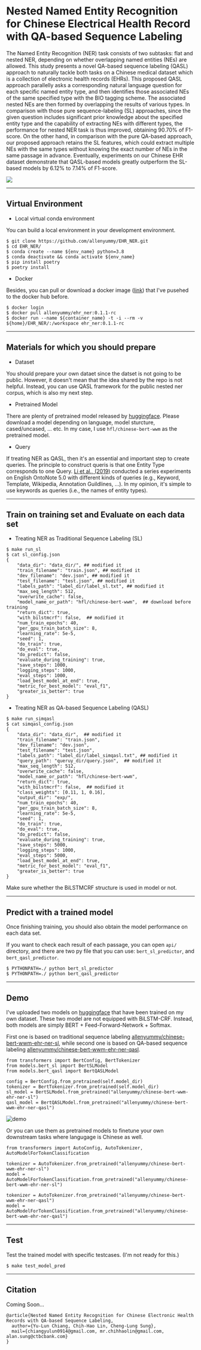 # Nested Named Entity Recognition for Chinese Electrical Health Record with QA-based Sequence Labeling
The Named Entity Recognition (NER) task consists of two subtasks: flat and nested NER, depending on whether overlapping named entities (NEs) are allowed. This study presents a novel QA-based sequence labeling (QASL) approach to naturally tackle both tasks on a Chinese medical dataset which is a collection of electronic health records (EHRs). This proposed QASL approach parallelly asks a corresponding natural language question for each specific named entity type, and then identifies those associated NEs of the same specified type with the BIO tagging scheme. The associated nested NEs are then formed by overlapping the results of various types. In comparison with those pure sequence-labeling (SL) approaches, since the given question includes significant prior knowledge about the specified entity type and the capability of extracting NEs with different types, the performance for nested NER task is thus improved, obtaining 90.70\% of F1-score. On the other hand, in comparison with the pure QA-based approach, our proposed approach retains the SL features, which could extract multiple NEs with the same types without knowing the exact number of NEs in the same passage in advance. Eventually, experiments on our Chinese EHR dataset demonstrate that QASL-based models greatly outperform the SL-based models by 6.12\% to 7.14\% of F1-score.

![](https://github.com/allenyummy/EHR_NER/blob/8d6ce78a8ee212a903f717b6f7b2fd0d0f949e7c/demo/Fig.1%20Example%20(V1.2).png)

---
## Virtual Environment
+ Local virtual conda environment

You can build a local environment in your development environment.
```
$ git clone https://github.com/allenyummy/EHR_NER.git
$ cd EHR_NER/
$ conda create --name ${env_name} python=3.8
$ conda deactivate && conda activate ${env_name}
$ pip install poetry
$ poetry install
```

+ Docker

Besides, you can pull or download a docker image ([link](https://hub.docker.com/repository/docker/allenyummy/ehr_ner)) that I've pusehed to the docker hub before.
```
$ docker login
$ docker pull allenyummy/ehr_ner:0.1.1-rc
$ docker run --name ${container_name} -t -i --rm -v ${home}/EHR_NER/:/workspace ehr_ner:0.1.1-rc
```

---
## Materials for which you should prepare
+ Dataset

You should prepare your own dataet since the datset is not going to be public. However, it doesn't mean that the idea shared by the repo is not helpful. Instead, you can use QASL framework for the public nested ner corpus, which is also my next step.

+ Pretrained Model

There are plenty of pretrained model released by [huggingface](https://huggingface.co/models). Please download a model depending on language, model sturcture, cased/uncased, ... etc. In my case, I use `hfl/chinese-bert-wwm` as the pretrained model.

+ Query

If treating NER as QASL, then it's an essential and important step to create queries. The principle to construct queris is that one Entity Type corresponds to one Query. [Li et al., (2019)](https://arxiv.org/pdf/1910.11476.pdf) conducted a series experiments on English OntoNote 5.0 with different kinds of queries (e.g., Keyword, Template, Wikipedia, Annotation Guildlines, ...). In my opinion, it's simple to use keywords as queries (i.e., the names of entity types).

---
## Train on training set and Evaluate on each data set
+ Treating NER as Traditional Sequence Labeling (SL)
```
$ make run_sl
$ cat sl_config.json
{
    "data_dir": "data_dir/", ## modified it
    "train_filename": "train.json", ## modified it
    "dev_filename": "dev.json", ## modified it
    "test_filename": "test.json", ## modified it
    "labels_path": "label_dir/label_sl.txt", ## modified it
    "max_seq_length": 512,
    "overwrite_cache": false,
    "model_name_or_path": "hfl/chinese-bert-wwm",  ## download before training
    "return_dict": true,
    "with_bilstmcrf": false,  ## modified it
    "num_train_epochs": 40,
    "per_gpu_train_batch_size": 8,
    "learning_rate": 5e-5,
    "seed": 1,
    "do_train": true,
    "do_eval": true,
    "do_predict": false,
    "evaluate_during_training": true,
    "save_steps": 1000,
    "logging_steps": 1000,
    "eval_steps": 1000,
    "load_best_model_at_end": true,
    "metric_for_best_model": "eval_f1",
    "greater_is_better": true
}
```
+ Treating NER as QA-based Sequence Labeling (QASL)
```
$ make run_simqasl
$ cat simqasl_config.json
{
    "data_dir": "data_dir",  ## modified it
    "train_filename": "train.json",
    "dev_filename": "dev.json",
    "test_filename": "test.json",
    "labels_path": "label_dir/label_simqasl.txt", ## modified it
    "query_path": "queruy_dir/query.json",  ## modified it
    "max_seq_length": 512,
    "overwrite_cache": false,
    "model_name_or_path": "hfl/chinese-bert-wwm",
    "return_dict": true,
    "with_bilstmcrf": false,  ## modified it
    "class_weights": [0.11, 1, 0.16],
    "output_dir": "exp/",
    "num_train_epochs": 40,
    "per_gpu_train_batch_size": 8,
    "learning_rate": 5e-5,
    "seed": 1,
    "do_train": true,
    "do_eval": true,
    "do_predict": false,
    "evaluate_during_training": true,
    "save_steps": 5000,
    "logging_steps": 1000,
    "eval_steps": 5000,
    "load_best_model_at_end": true,
    "metric_for_best_model": "eval_f1",
    "greater_is_better": true
}
```
Make sure whether the BiLSTMCRF structure is used in model or not. 

---
## Predict with a trained model
Once finishing training, you should also obtain the model performance on each data set.

If you want to check each result of each passage, you can open `api/` directory, and there are two py file that you can use: `bert_sl_predictor`, and `bert_qasl_predictor`.

```
$ PYTHONPATH=./ python bert_sl_predictor
$ PYTHONPATH=./ python bert_qasl_predictor
```

---
## Demo
I've uploaded two models on [huggingface](https://huggingface.co/models) that have been trained on my own dataset. These two model are not equipped with BiLSTM-CRF. Instead, both models are simply BERT + Feed-Forward-Network + Softmax.

First one is based on traditional sequence labeling [allenyummy/chinese-bert-wwm-ehr-ner-sl](https://huggingface.co/allenyummy/chinese-bert-wwm-ehr-ner-sl), while second one is based on QA-based sequence labeling [allenyummy/chinese-bert-wwm-ehr-ner-qasl](https://huggingface.co/allenyummy/chinese-bert-wwm-ehr-ner-qasl).
```
from transformers import BertConfig, BertTokenizer
from models.bert_sl import BertSLModel
from models.bert_qasl import BertQASLModel

config = BertConfig.from_pretrained(self.model_dir)
tokenizer = BertTokenizer.from_pretrained(self.model_dir)
sl_model = BertSLModel.from_pretrained("allenyummy/chinese-bert-wwm-ehr-ner-sl")
qasl_model = BertQASLModel.from_pretrained("allenyummy/chinese-bert-wwm-ehr-ner-qasl")
```

![demo](https://user-images.githubusercontent.com/36063123/114145365-e4c8ec00-9948-11eb-920a-86f5aff462a0.gif)


Or you can use them as pretrained models to finetune your own downstream tasks where langugage is Chinese as well.
```
from transformers import AutoConfig, AutoTokenizer, AutoModelForTokenClassification  

tokenizer = AutoTokenizer.from_pretrained("allenyummy/chinese-bert-wwm-ehr-ner-sl")  
model = AutoModelForTokenClassification.from_pretrained("allenyummy/chinese-bert-wwm-ehr-ner-sl") 

tokenizer = AutoTokenizer.from_pretrained("allenyummy/chinese-bert-wwm-ehr-ner-qasl")  
model = AutoModelForTokenClassification.from_pretrained("allenyummy/chinese-bert-wwm-ehr-ner-qasl") 

```

---
## Test
Test the trained model with specific testcases.
(I'm not ready for this.)
```
$ make test_model_pred
```

---
## Citation
Coming Soon...
```
@article{Nested Named Entity Recognition for Chinese Electronic Health Records with QA-based Sequence Labeling,
  author={Yu-Lun Chiang, Chih-Hao Lin, Cheng-Lung Sung},
  mail={chiangyulun0914@gmail.com, mr.chihhaolin@gmail.com, alan.sung@ctbcbank.com}
}
```
